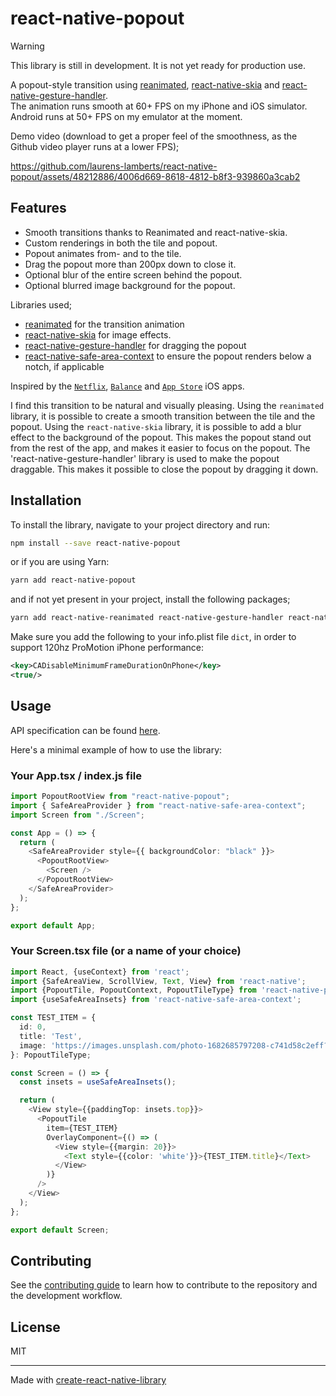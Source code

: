 # react-native-popout

> [!WARNING]  
> This library is still in development. It is not yet ready for production use.

A popout-style transition using [reanimated](https://www.reanimated2.com), [react-native-skia](https://github.com/Shopify/react-native-skia) and [react-native-gesture-handler](https://docs.swmansion.com/react-native-gesture-handler/).\
The animation runs smooth at 60+ FPS on my iPhone and iOS simulator. Android runs at 50+ FPS on my emulator at the moment.

Demo video (download to get a proper feel of the smoothness, as the Github video player runs at a lower FPS);

https://github.com/laurens-lamberts/react-native-popout/assets/48212886/4006d669-8618-4812-b8f3-939860a3cab2

## Features

- Smooth transitions thanks to Reanimated and react-native-skia.
- Custom renderings in both the tile and popout.
- Popout animates from- and to the tile.
- Drag the popout more than 200px down to close it.
- Optional blur of the entire screen behind the popout.
- Optional blurred image background for the popout.

Libraries used;

- [reanimated](https://www.reanimated2.com) for the transition animation
- [react-native-skia](https://github.com/Shopify/react-native-skia) for image effects.
- [react-native-gesture-handler](https://docs.swmansion.com/react-native-gesture-handler/) for dragging the popout
- [react-native-safe-area-context](https://github.com/th3rdwave/react-native-safe-area-context) to ensure the popout renders below a notch, if applicable

Inspired by the [`Netflix`](https://apps.apple.com/us/app/netflix/id363590051), [`Balance`](https://apps.apple.com/to/app/balance-meditation-sleep/id1361356590) and [`App Store`](https://www.apple.com/app-store/) iOS apps.

I find this transition to be natural and visually pleasing. Using the `reanimated` library, it is possible to create a smooth transition between the tile and the popout. Using the `react-native-skia` library, it is possible to add a blur effect to the background of the popout. This makes the popout stand out from the rest of the app, and makes it easier to focus on the popout. The 'react-native-gesture-handler' library is used to make the popout draggable. This makes it possible to close the popout by dragging it down.

## Installation

To install the library, navigate to your project directory and run:

```bash
npm install --save react-native-popout
```

or if you are using Yarn:

```bash
yarn add react-native-popout
```

and if not yet present in your project, install the following packages;

```bash
yarn add react-native-reanimated react-native-gesture-handler react-native-safe-area-context @shopify/react-native-skia
```

Make sure you add the following to your info.plist file `dict`, in order to support 120hz ProMotion iPhone performance:

```xml
<key>CADisableMinimumFrameDurationOnPhone</key>
<true/>
```

## Usage

API specification can be found [here](API.md).

Here's a minimal example of how to use the library:

### Your App.tsx / index.js file

```typescript
import PopoutRootView from "react-native-popout";
import { SafeAreaProvider } from "react-native-safe-area-context";
import Screen from "./Screen";

const App = () => {
  return (
    <SafeAreaProvider style={{ backgroundColor: "black" }}>
      <PopoutRootView>
        <Screen />
      </PopoutRootView>
    </SafeAreaProvider>
  );
};

export default App;
```

### Your Screen.tsx file (or a name of your choice)

```typescript
import React, {useContext} from 'react';
import {SafeAreaView, ScrollView, Text, View} from 'react-native';
import {PopoutTile, PopoutContext, PopoutTileType} from 'react-native-popout';
import {useSafeAreaInsets} from 'react-native-safe-area-context';

const TEST_ITEM = {
  id: 0,
  title: 'Test',
  image: 'https://images.unsplash.com/photo-1682685797208-c741d58c2eff?q=80&w=3540&auto=format&fit=crop&ixlib=rb-4.0.3&ixid=M3wxMjA3fDF8MHxwaG90by1wYWdlfHx8fGVufDB8fHx8fA%3D%3D',
}: PopoutTileType;

const Screen = () => {
  const insets = useSafeAreaInsets();

  return (
    <View style={{paddingTop: insets.top}}>
      <PopoutTile
        item={TEST_ITEM}
        OverlayComponent={() => (
          <View style={{margin: 20}}>
            <Text style={{color: 'white'}}>{TEST_ITEM.title}</Text>
          </View>
        )}
      />
    </View>
  );
};

export default Screen;
```

## Contributing

See the [contributing guide](CONTRIBUTING.md) to learn how to contribute to the repository and the development workflow.

## License

MIT

---

Made with [create-react-native-library](https://github.com/callstack/react-native-builder-bob)
